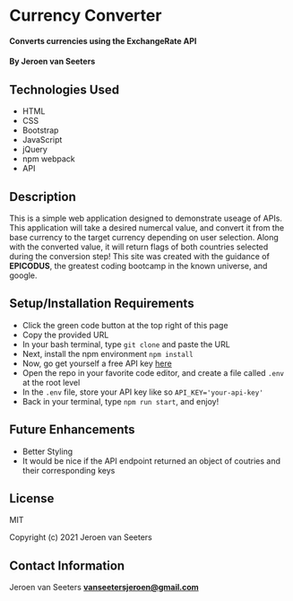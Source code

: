 # Currency Converter

#### Converts currencies using the ExchangeRate API

#### By Jeroen van Seeters

## Technologies Used

* HTML
* CSS
* Bootstrap
* JavaScript
* jQuery
* npm webpack
* API

## Description

This is a simple web application designed to demonstrate useage of APIs. This application will take a desired numercal value, and convert it from the base currency to the target currency depending on user selection. Along with the converted value, it will return flags of both countries selected during the conversion step! This site was created with the guidance of **EPICODUS**, the greatest coding bootcamp in the known universe, and google.

## Setup/Installation Requirements

* Click the green code button at the top right of this page
* Copy the provided URL
* In your bash terminal, type `git clone` and paste the URL
* Next, install the npm environment `npm install`
* Now, go get yourself a free API key [here](https://www.exchangerate-api.com/)
* Open the repo in your favorite code editor, and create a file called `.env` at the root level
* In the `.env` file, store your API key like so `API_KEY='your-api-key'`
* Back in your terminal, type `npm run start`, and enjoy!

## Future Enhancements

* Better Styling
* It would be nice if the API endpoint returned an object of coutries and their corresponding keys

## License

MIT

Copyright (c) 2021 Jeroen van Seeters

## Contact Information

Jeroen van Seeters **vanseetersjeroen@gmail.com**